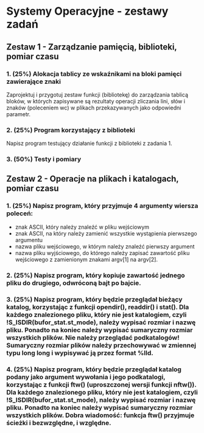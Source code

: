 # Systemy Operacyjne - zestawy zadań
## Zestaw 1 - Zarządzanie pamięcią, biblioteki, pomiar czasu
### 1. (25%) Alokacja tablicy ze wskaźnikami na bloki pamięci zawierające znaki
Zaprojektuj i przygotuj zestaw funkcji (bibliotekę) do zarządzania tablicą bloków, w których zapisywane są rezultaty operacji zliczania lini, słów i znaków (poleceniem wc) w plikach przekazywanych jako odpowiedni parametr.
### 2. (25%) Program korzystający z biblioteki
Napisz program testujący działanie funkcji z biblioteki z zadania 1.
### 3. (50%) Testy i pomiary
## Zestaw 2 - Operacje na plikach i katalogach, pomiar czasu
### 1. (25%) Napisz program, który przyjmuje 4 argumenty wiersza poleceń:
  - znak ASCII, który należy znaleźć w pliku wejściowym
  - znak ASCII, na który należy zamienić wszystkie wystąpienia pierwszego argumentu
  - nazwa pliku wejściowego, w którym należy znaleźć pierwszy argument
  - nazwa pliku wyjściowego, do którego należy zapisać zawartość pliku wejściowego z zamienionym znakami argv[1] na argv[2].
### 2. (25%) Napisz program, który kopiuje zawartość jednego pliku do drugiego, odwróconą bajt po bajcie.
### 3. (25%) Napisz program, który będzie przeglądał bieżący katalog, korzystając z funkcji opendir(), readdir() i stat(). Dla każdego znalezionego pliku, który nie jest katalogiem, czyli !S_ISDIR(bufor_stat.st_mode), należy wypisać rozmiar i nazwę pliku. Ponadto na koniec należy wypisać sumaryczny rozmiar wszystkich plików. Nie należy przeglądać podkatalogów! Sumaryczny rozmiar plików należy przechowywać w zmiennej typu long long i wypisywać ją przez format %lld.
### 4. (25%) Napisz program, który będzie przeglądał katalog podany jako argument wywołania i jego podkatalogi, korzystając z funkcji ftw() (uproszczonej wersji funkcji nftw()). Dla każdego znalezionego pliku, który nie jest katalogiem, czyli !S_ISDIR(bufor_stat.st_mode), należy wypisać rozmiar i nazwę pliku. Ponadto na koniec należy wypisać sumaryczny rozmiar wszystkich plików. Dobra wiadomość: funkcja ftw() przyjmuje ścieżki i bezwzględne, i względne.
